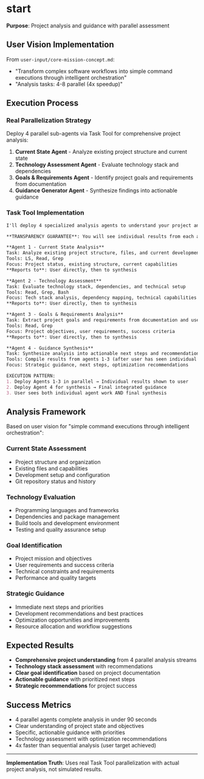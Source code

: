 # start

**Purpose**: Project analysis and guidance with parallel assessment

## User Vision Implementation

From `user-input/core-mission-concept.md`:
- "Transform complex software workflows into simple command executions through intelligent orchestration"
- "Analysis tasks: 4-8 parallel (4x speedup)"

## Execution Process

### Real Parallelization Strategy
Deploy 4 parallel sub-agents via Task Tool for comprehensive project analysis:

1. **Current State Agent** - Analyze existing project structure and current state
2. **Technology Assessment Agent** - Evaluate technology stack and dependencies
3. **Goals & Requirements Agent** - Identify project goals and requirements from documentation
4. **Guidance Generator Agent** - Synthesize findings into actionable guidance

### Task Tool Implementation

```markdown
I'll deploy 4 specialized analysis agents to understand your project and provide guidance.

**TRANSPARENCY GUARANTEE**: You will see individual results from each agent before final synthesis.

**Agent 1 - Current State Analysis**
Task: Analyze existing project structure, files, and current development state
Tools: LS, Read, Grep
Focus: Project status, existing structure, current capabilities
**Reports to**: User directly, then to synthesis

**Agent 2 - Technology Assessment**
Task: Evaluate technology stack, dependencies, and technical setup
Tools: Read, Grep, Bash
Focus: Tech stack analysis, dependency mapping, technical capabilities
**Reports to**: User directly, then to synthesis

**Agent 3 - Goals & Requirements Analysis**
Task: Extract project goals and requirements from documentation and user input
Tools: Read, Grep  
Focus: Project objectives, user requirements, success criteria
**Reports to**: User directly, then to synthesis

**Agent 4 - Guidance Synthesis**
Task: Synthesize analysis into actionable next steps and recommendations
Tools: Compile results from agents 1-3 (after user has seen individual results)
Focus: Strategic guidance, next steps, optimization recommendations

EXECUTION PATTERN:
1. Deploy Agents 1-3 in parallel → Individual results shown to user
2. Deploy Agent 4 for synthesis → Final integrated guidance
3. User sees both individual agent work AND final synthesis
```

## Analysis Framework

Based on user vision for "simple command executions through intelligent orchestration":

### Current State Assessment
- Project structure and organization
- Existing files and capabilities  
- Development setup and configuration
- Git repository status and history

### Technology Evaluation
- Programming languages and frameworks
- Dependencies and package management
- Build tools and development environment
- Testing and quality assurance setup

### Goal Identification
- Project mission and objectives
- User requirements and success criteria
- Technical constraints and requirements
- Performance and quality targets

### Strategic Guidance
- Immediate next steps and priorities
- Development recommendations and best practices
- Optimization opportunities and improvements
- Resource allocation and workflow suggestions

## Expected Results

- **Comprehensive project understanding** from 4 parallel analysis streams
- **Technology stack assessment** with recommendations
- **Clear goal identification** based on project documentation
- **Actionable guidance** with prioritized next steps
- **Strategic recommendations** for project success

## Success Metrics

- 4 parallel agents complete analysis in under 90 seconds
- Clear understanding of project state and objectives
- Specific, actionable guidance with priorities
- Technology assessment with optimization recommendations
- 4x faster than sequential analysis (user target achieved)

---

**Implementation Truth**: Uses real Task Tool parallelization with actual project analysis, not simulated results.